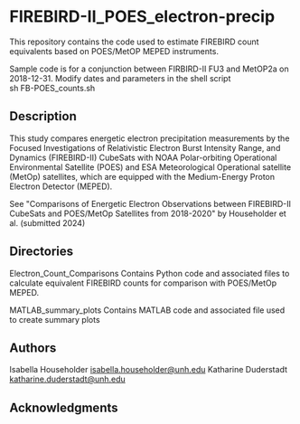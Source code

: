 # FIREBIRD-II_POES_electron-precip


This repository contains the code used to estimate FIREBIRD count equivalents 
based on POES/MetOP MEPED instruments. 

Sample code is for a conjunction between FIRBIRD-II FU3 and MetOP2a on 2018-12-31.
Modify dates and parameters in the shell script  
      sh FB-POES_counts.sh

## Description

This study compares energetic electron precipitation measurements
by the Focused Investigations of Relativistic Electron Burst Intensity
Range, and Dynamics (FIREBIRD-II) CubeSats with NOAA Polar-orbiting
Operational Environmental Satellite (POES) and ESA Meteorological 
Operational satellite (MetOp) satellites, which are equipped with the
Medium-Energy Proton Electron Detector (MEPED).

See "Comparisons of Energetic Electron Observations between 
FIREBIRD-II CubeSats and POES/MetOp Satellites from 2018-2020"
by Householder et al. (submitted 2024)

## Directories 

Electron_Count_Comparisons
      Contains Python code and associated files to calculate equivalent FIREBIRD counts 
      for comparison with POES/MetOp MEPED. 

MATLAB_summary_plots
      Contains MATLAB code and associated file used to create summary plots

## Authors

Isabella Householder   isabella.householder@unh.edu 
Katharine Duderstadt   katharine.duderstadt@unh.edu


## Acknowledgments







